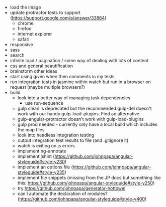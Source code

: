 - load the image
- update protractor tests to support (https://support.google.com/a/answer/33864)
	- chrome
	- firefox
	- internet explorer
	- safari	
- responsive
- sass
- search
- infinite load / pagination / some way of dealing with lots of content
- css and general beautification
- brainstorm other ideas
- start using given when then comments in my tests
- run integration tests in jasmine within watch but run in a browser on request (maybe multiple browsers?)
- build
	- look into a better way of managing task dependencies
		- use run-sequence
	- gulp clean is deprecated but the recommended gulp-del doesn't work with our handy gulp-load-plugins. Find an alternative
	- gulp-angular-protractor doesn't work with gulp-load-plugins
	- gulp prod needed - currently only have a local build which includes the map files
	- look into headless integration testing
	- output integration test results to file (and .gitignore it)
	- watch is exiting on js errors
	- implement ng-annotate
	- implement jshint (https://github.com/johnpapa/angular-styleguide#style-y230)
	- implement an options file (https://github.com/johnpapa/angular-styleguide#style-y235)
	- implement file snippets (missing from the JP docs but something like this: https://github.com/johnpapa/angular-styleguide#style-y250)
	- try https://github.com/johnpapa/generator-hottowel
	- can I automate the declaration of modules? (https://github.com/johnpapa/angular-styleguide#style-y400)
